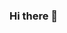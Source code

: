 ### Hi there 👋

<!--
**andress18/andress18** is a ✨ _special_ ✨ repository because its `README.md` (this file) appears on your GitHub profile.

Here are some ideas to get you started:

- 🔭 I’m currently working on WillDom
- 🌱 I’m currently learning microservices with .NET 7
- 👯 I’m looking to collaborate on .NET projects
- 🤔 I’m looking for help with development the backend/frontend of the projects
- 💬 Ask me about my experience as a Software Developer
- 📫 How to reach me: andres_s18@outlook.com
- ⚡ Fun fact: I really like eat cookies while I'm working 🍘
-->
